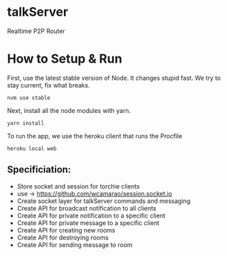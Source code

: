 # talkServer
Realtime P2P Router

# How to Setup & Run
First, use the latest stable version of Node.  It changes stupid fast.  We try to stay current, fix what breaks.

`nvm use stable`

Next, install all the node modules with yarn.

`yarn install`

To run the app, we use the heroku client that runs the Procfile

`heroku local web`

## Specificiation:
- Store socket and session for torchie clients
- use -> https://github.com/wcamarao/session.socket.io
- Create socket layer for talkServer commands and messaging
- Create API for broadcast notification to all clients
- Create API for private notification to a specific client
- Create API for private message to a specific client
- Create API for creating new rooms
- Create API for destroying rooms
- Create API for sending message to room
